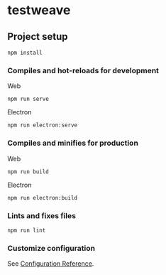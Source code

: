 # testweave

## Project setup
```
npm install
```

### Compiles and hot-reloads for development

Web

```
npm run serve
```

Electron

```
npm run electron:serve
```

### Compiles and minifies for production

Web

```
npm run build
```

Electron

```
npm run electron:build
```

### Lints and fixes files
```
npm run lint
```

### Customize configuration
See [Configuration Reference](https://cli.vuejs.org/config/).
